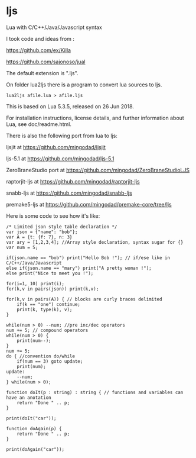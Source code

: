 # ljs
Lua with C/C++/Java/Javascript syntax

I took code and ideas from :

https://github.com/ex/Killa

https://github.com/sajonoso/jual



The default extension is ".ljs".

On folder lua2ljs there is a program to convert lua sources to ljs.

```
lua2ljs afile.lua > afile.ljs
```

This is based on Lua 5.3.5, released on 26 Jun 2018.

For installation instructions, license details, and
further information about Lua, see doc/readme.html.

There is also the following port from lua to ljs:

ljsjit at https://github.com/mingodad/ljsjit

ljs-5.1 at https://github.com/mingodad/ljs-5.1

ZeroBraneStudio port at https://github.com/mingodad/ZeroBraneStudioLJS

raptorjit-ljs at https://github.com/mingodad/raptorjit-ljs

snabb-ljs at https://github.com/mingodad/snabb-ljs

premake5-ljs at https://github.com/mingodad/premake-core/tree/ljs

Here is some code to see how it's like:

```
/* Limited json style table declaration */
var json = {"name": "bob"};
var A = {t: {f: 7}, n: 3}
var ary = [1,2,3,4]; //Array style declaration, syntax sugar for {}
var num = 5;

if(json.name == "bob") print("Hello Bob !"); // if/ese like in C/C++/Java/Javascript 
else if(json.name == "mary") print("A pretty woman !");
else print("Nice to meet you !");

for(i=1, 10) print(i);
for(k,v in pairs(json)) print(k,v);

for(k,v in pairs(A)) { // blocks are curly braces delimited
	if(k == "one") continue;
	print(k, type(k), v);
}

while(num > 0) --num; //pre inc/dec operators
num += 5; // compound operators
while(num > 0) {
	print(num--);
}
num += 5;
do { //convention do/while
	if(num == 3) goto update;
	print(num);
update:
	--num;
} while(num > 0);

function doIt(p : string) : string { // functions and variables can have an anotation
	return "Done " .. p;
}

print(doIt("car"));

function doAgain(p) {
	return "Done " .. p;
}

print(doAgain("car"));
```
